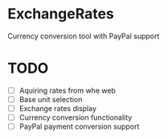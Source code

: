# ExchangeRates
Currency conversion tool with PayPal support

# TODO 
- [ ] Aquiring rates from whe web
- [ ] Base unit selection
- [ ] Exchange rates display
- [ ] Currency conversion functionality
- [ ] PayPal payment conversion support
